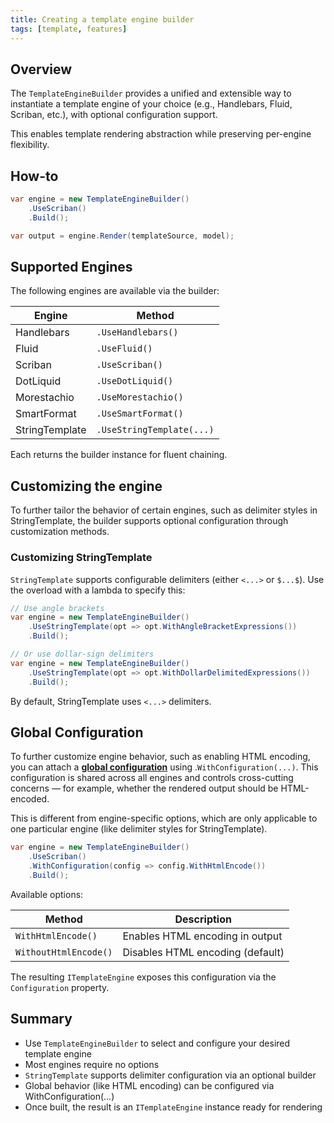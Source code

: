 ```yaml
---
title: Creating a template engine builder
tags: [template, features]
---
```

## Overview

The `TemplateEngineBuilder` provides a unified and extensible way to instantiate a template engine of your choice (e.g., Handlebars, Fluid, Scriban, etc.), with optional configuration support.

This enables template rendering abstraction while preserving per-engine flexibility.

## How-to

```csharp
var engine = new TemplateEngineBuilder()
    .UseScriban()
    .Build();

var output = engine.Render(templateSource, model);
```

## Supported Engines

The following engines are available via the builder:

| Engine         | Method                        |
|----------------|-------------------------------|
| Handlebars     | `.UseHandlebars()`            |
| Fluid          | `.UseFluid()`                 |
| Scriban        | `.UseScriban()`               |
| DotLiquid      | `.UseDotLiquid()`             |
| Morestachio    | `.UseMorestachio()`           |
| SmartFormat    | `.UseSmartFormat()`           |
| StringTemplate | `.UseStringTemplate(...)`     |

Each returns the builder instance for fluent chaining.

## Customizing the engine

To further tailor the behavior of certain engines, such as delimiter styles in StringTemplate, the builder supports optional configuration through customization methods.

### Customizing StringTemplate

`StringTemplate` supports configurable delimiters (either `<...>` or `$...$`). Use the overload with a lambda to specify this:

```csharp
// Use angle brackets
var engine = new TemplateEngineBuilder()
    .UseStringTemplate(opt => opt.WithAngleBracketExpressions())
    .Build();

// Or use dollar-sign delimiters
var engine = new TemplateEngineBuilder()
    .UseStringTemplate(opt => opt.WithDollarDelimitedExpressions())
    .Build();
```

By default, StringTemplate uses `<...>` delimiters.

## Global Configuration

To further customize engine behavior, such as enabling HTML encoding, you can attach a [**global configuration**](/docs/engine-configuration) using .`WithConfiguration(...)`. This configuration is shared across all engines and controls cross-cutting concerns — for example, whether the rendered output should be HTML-encoded.

This is different from engine-specific options, which are only applicable to one particular engine (like delimiter styles for StringTemplate).

```csharp
var engine = new TemplateEngineBuilder()
    .UseScriban()
    .WithConfiguration(config => config.WithHtmlEncode())
    .Build();
```

Available options:

| Method         | Description                   |
|----------------|-------------------------------|
| `WithHtmlEncode()` | Enables HTML encoding in output |
| `WithoutHtmlEncode()` | Disables HTML encoding (default) |

The resulting `ITemplateEngine` exposes this configuration via the `Configuration` property.

## Summary

- Use `TemplateEngineBuilder` to select and configure your desired template engine
- Most engines require no options
- `StringTemplate` supports delimiter configuration via an optional builder
- Global behavior (like HTML encoding) can be configured via WithConfiguration(...)
- Once built, the result is an `ITemplateEngine` instance ready for rendering

